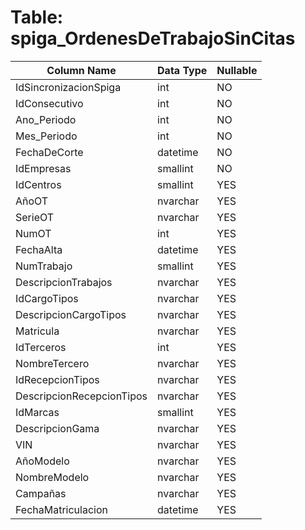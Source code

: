 # Table: spiga_OrdenesDeTrabajoSinCitas

| Column Name | Data Type | Nullable |
|-------------|-----------|----------|
| IdSincronizacionSpiga | int | NO |
| IdConsecutivo | int | NO |
| Ano_Periodo | int | NO |
| Mes_Periodo | int | NO |
| FechaDeCorte | datetime | NO |
| IdEmpresas | smallint | NO |
| IdCentros | smallint | YES |
| AñoOT | nvarchar | YES |
| SerieOT | nvarchar | YES |
| NumOT | int | YES |
| FechaAlta | datetime | YES |
| NumTrabajo | smallint | YES |
| DescripcionTrabajos | nvarchar | YES |
| IdCargoTipos | nvarchar | YES |
| DescripcionCargoTipos | nvarchar | YES |
| Matricula | nvarchar | YES |
| IdTerceros | int | YES |
| NombreTercero | nvarchar | YES |
| IdRecepcionTipos | nvarchar | YES |
| DescripcionRecepcionTipos | nvarchar | YES |
| IdMarcas | smallint | YES |
| DescripcionGama | nvarchar | YES |
| VIN | nvarchar | YES |
| AñoModelo | nvarchar | YES |
| NombreModelo | nvarchar | YES |
| Campañas | nvarchar | YES |
| FechaMatriculacion | datetime | YES |
